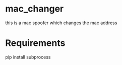 # mac_changer

this is a mac spoofer which changes the mac address

# Requirements
pip install subprocess
